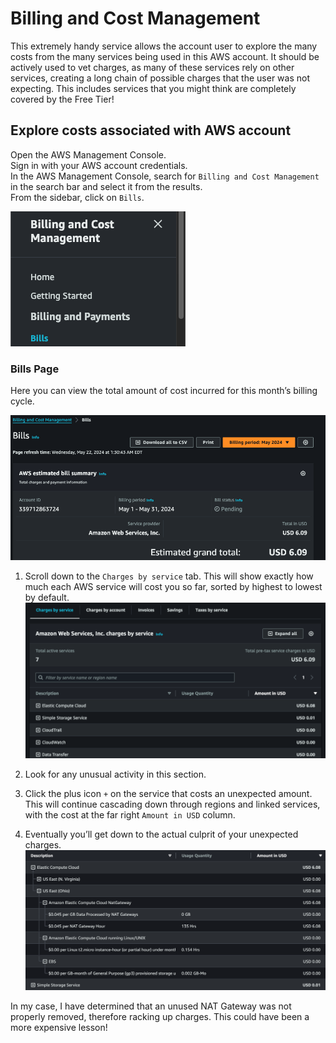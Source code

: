 # Billing and Cost Management

This extremely handy service allows the account user to explore the many costs from the many services being used in this AWS account. It should be actively used to vet charges, as many of these services rely on other services, creating a long chain of possible charges that the user was not expecting. This includes services that you might think are completely covered by the Free Tier!


## Explore costs associated with AWS account
Open the AWS Management Console.<br>
Sign in with your AWS account credentials.<br>
In the AWS Management Console, search for `Billing and Cost Management` in the search bar and select it from the results.<br>
From the sidebar, click on `Bills`.

![billing-and-cost-sidebar-screenshot](./assets/Billing-Cost-screenshots/billing-and-cost-sidebar.png)


### Bills Page
Here you can view the total amount of cost incurred for this month’s billing cycle.

![bills-page-screenshot](./assets/Billing-Cost-screenshots/bills-page.png)

1. Scroll down to the `Charges by service` tab. This will show exactly how much each AWS service will cost you so far, sorted by highest to lowest by default.
![charges-by-service-screenshot](./assets/Billing-Cost-screenshots/charges-by-service.png)

2. Look for any unusual activity in this section.

3. Click the plus icon `+` on the service that costs an unexpected amount. This will continue cascading down through regions and linked services, with the cost at the far right `Amount in USD` column.

4. Eventually you’ll get down to the actual culprit of your unexpected charges. 
![cost-culprit-screenshot](./assets/Billing-Cost-screenshots/cost-culprit.png)

In my case, I have determined that an unused NAT Gateway was not properly removed, therefore racking up charges. This could have been a more expensive lesson!